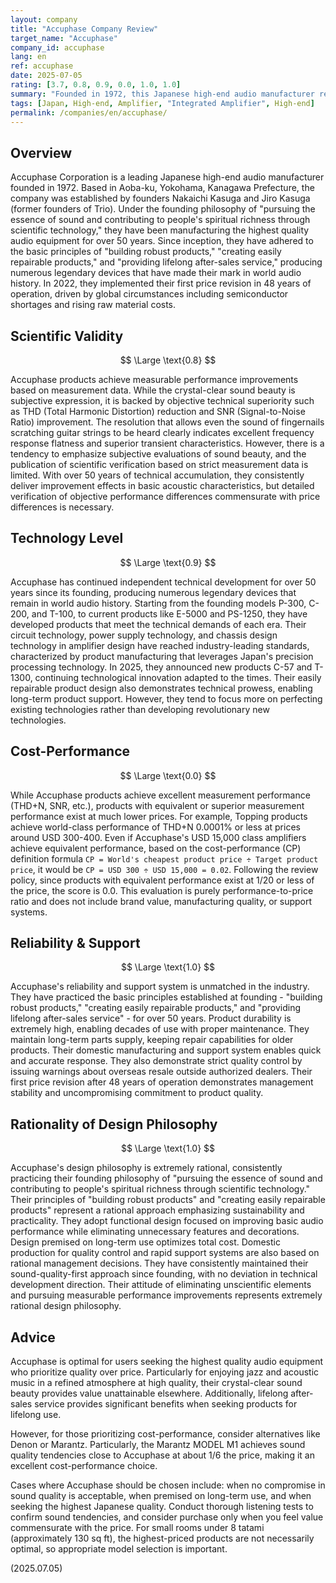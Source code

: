 ```yaml
---
layout: company
title: "Accuphase Company Review"
target_name: "Accuphase"
company_id: accuphase
lang: en
ref: accuphase
date: 2025-07-05
rating: [3.7, 0.8, 0.9, 0.0, 1.0, 1.0]
summary: "Founded in 1972, this Japanese high-end audio manufacturer represents the pinnacle of audio excellence. Under the founding philosophy of 'pursuing the essence of sound and contributing to people's spiritual richness through scientific technology,' they have been manufacturing the highest quality audio equipment for over 50 years. Renowned for crystal-clear sound beauty, but with extremely high prices. Their reliability with lifelong after-sales service is unmatched in the industry."
tags: [Japan, High-end, Amplifier, "Integrated Amplifier", High-end]
permalink: /companies/en/accuphase/
---
```


## Overview

Accuphase Corporation is a leading Japanese high-end audio manufacturer founded in 1972. Based in Aoba-ku, Yokohama, Kanagawa Prefecture, the company was established by founders Nakaichi Kasuga and Jiro Kasuga (former founders of Trio). Under the founding philosophy of "pursuing the essence of sound and contributing to people's spiritual richness through scientific technology," they have been manufacturing the highest quality audio equipment for over 50 years. Since inception, they have adhered to the basic principles of "building robust products," "creating easily repairable products," and "providing lifelong after-sales service," producing numerous legendary devices that have made their mark in world audio history. In 2022, they implemented their first price revision in 48 years of operation, driven by global circumstances including semiconductor shortages and rising raw material costs.

## Scientific Validity

$$ \Large \text{0.8} $$

Accuphase products achieve measurable performance improvements based on measurement data. While the crystal-clear sound beauty is subjective expression, it is backed by objective technical superiority such as THD (Total Harmonic Distortion) reduction and SNR (Signal-to-Noise Ratio) improvement. The resolution that allows even the sound of fingernails scratching guitar strings to be heard clearly indicates excellent frequency response flatness and superior transient characteristics. However, there is a tendency to emphasize subjective evaluations of sound beauty, and the publication of scientific verification based on strict measurement data is limited. With over 50 years of technical accumulation, they consistently deliver improvement effects in basic acoustic characteristics, but detailed verification of objective performance differences commensurate with price differences is necessary.

## Technology Level

$$ \Large \text{0.9} $$

Accuphase has continued independent technical development for over 50 years since its founding, producing numerous legendary devices that remain in world audio history. Starting from the founding models P-300, C-200, and T-100, to current products like E-5000 and PS-1250, they have developed products that meet the technical demands of each era. Their circuit technology, power supply technology, and chassis design technology in amplifier design have reached industry-leading standards, characterized by product manufacturing that leverages Japan's precision processing technology. In 2025, they announced new products C-57 and T-1300, continuing technological innovation adapted to the times. Their easily repairable product design also demonstrates technical prowess, enabling long-term product support. However, they tend to focus more on perfecting existing technologies rather than developing revolutionary new technologies.

## Cost-Performance

$$ \Large \text{0.0} $$

While Accuphase products achieve excellent measurement performance (THD+N, SNR, etc.), products with equivalent or superior measurement performance exist at much lower prices. For example, Topping products achieve world-class performance of THD+N 0.0001% or less at prices around USD 300-400. Even if Accuphase's USD 15,000 class amplifiers achieve equivalent performance, based on the cost-performance (CP) definition formula `CP = World's cheapest product price ÷ Target product price`, it would be `CP = USD 300 ÷ USD 15,000 = 0.02`. Following the review policy, since products with equivalent performance exist at 1/20 or less of the price, the score is 0.0. This evaluation is purely performance-to-price ratio and does not include brand value, manufacturing quality, or support systems.

## Reliability & Support

$$ \Large \text{1.0} $$

Accuphase's reliability and support system is unmatched in the industry. They have practiced the basic principles established at founding - "building robust products," "creating easily repairable products," and "providing lifelong after-sales service" - for over 50 years. Product durability is extremely high, enabling decades of use with proper maintenance. They maintain long-term parts supply, keeping repair capabilities for older products. Their domestic manufacturing and support system enables quick and accurate response. They also demonstrate strict quality control by issuing warnings about overseas resale outside authorized dealers. Their first price revision after 48 years of operation demonstrates management stability and uncompromising commitment to product quality.

## Rationality of Design Philosophy

$$ \Large \text{1.0} $$

Accuphase's design philosophy is extremely rational, consistently practicing their founding philosophy of "pursuing the essence of sound and contributing to people's spiritual richness through scientific technology." Their principles of "building robust products" and "creating easily repairable products" represent a rational approach emphasizing sustainability and practicality. They adopt functional design focused on improving basic audio performance while eliminating unnecessary features and decorations. Design premised on long-term use optimizes total cost. Domestic production for quality control and rapid support systems are also based on rational management decisions. They have consistently maintained their sound-quality-first approach since founding, with no deviation in technical development direction. Their attitude of eliminating unscientific elements and pursuing measurable performance improvements represents extremely rational design philosophy.

## Advice

Accuphase is optimal for users seeking the highest quality audio equipment who prioritize quality over price. Particularly for enjoying jazz and acoustic music in a refined atmosphere at high quality, their crystal-clear sound beauty provides value unattainable elsewhere. Additionally, lifelong after-sales service provides significant benefits when seeking products for lifelong use.

However, for those prioritizing cost-performance, consider alternatives like Denon or Marantz. Particularly, the Marantz MODEL M1 achieves sound quality tendencies close to Accuphase at about 1/6 the price, making it an excellent cost-performance choice.

Cases where Accuphase should be chosen include: when no compromise in sound quality is acceptable, when premised on long-term use, and when seeking the highest Japanese quality. Conduct thorough listening tests to confirm sound tendencies, and consider purchase only when you feel value commensurate with the price. For small rooms under 8 tatami (approximately 130 sq ft), the highest-priced products are not necessarily optimal, so appropriate model selection is important.

(2025.07.05)